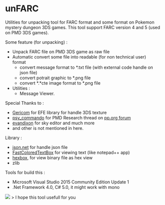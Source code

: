 unFARC
==================

Utilities for unpacking tool for FARC format and some format on Pokemon mystery dungeon 3DS games. This tool support FARC version 4 and 5 (used on PMD 3DS games).

Some feature (for unpacking) :
- Unpack FARC file on PMD 3DS game as raw file
- Automatic convert some file into readable (for non technical user) format
	- convert message format to *.txt file (with external code handle on json file)
	- convert potrait graphic to *.png file
	- convert *.*cte image format to *.png file 
- Utilities :
	- Message Viewer.

Special Thanks to :
- [Gericom](https://github.com/Gericom/EveryFileExplorer) for EFE library for handle 3DS texture
- [psy_commando](http://projectpokemon.org/forums/member.php?49403-psy_commando) for PMD Research thread on [pp.org forum](http://projectpokemon.org/forums/)
- [evandixon](http://projectpokemon.org/forums/member.php?182-evandixon) for sky editor and much more
- and other is not mentioned in here.

Library :
- [json.net](http://www.newtonsoft.com/json) for handle json file
- [FastColoredTextBox](https://github.com/PavelTorgashov/FastColoredTextBox) for viewing text (like notepad++ app)
- [hexbox](http://sourceforge.net/projects/hexbox/), for view binary file as hex view
- zlib

Tools for build this :
- Microsoft Visual Studio 2015 Community Edition Update 1
- .Net Framework 4.0, C# 5.0, it might work with mono

![](http://s17.postimg.org/hfg06g817/614.png) > I hope this tool usefull for you
